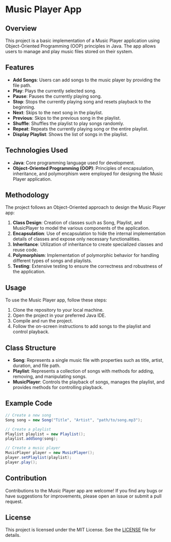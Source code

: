 # Music Player App

## Overview
This project is a basic implementation of a Music Player application using Object-Oriented Programming (OOP) principles in Java. The app allows users to manage and play music files stored on their system.

## Features
- **Add Songs**: Users can add songs to the music player by providing the file path.
- **Play**: Plays the currently selected song.
- **Pause**: Pauses the currently playing song.
- **Stop**: Stops the currently playing song and resets playback to the beginning.
- **Next**: Skips to the next song in the playlist.
- **Previous**: Skips to the previous song in the playlist.
- **Shuffle**: Shuffles the playlist to play songs randomly.
- **Repeat**: Repeats the currently playing song or the entire playlist.
- **Display Playlist**: Shows the list of songs in the playlist.

## Technologies Used
- **Java**: Core programming language used for development.
- **Object-Oriented Programming (OOP)**: Principles of encapsulation, inheritance, and polymorphism were employed for designing the Music Player application.

## Methodology
The project follows an Object-Oriented approach to design the Music Player app:
1. **Class Design**: Creation of classes such as Song, Playlist, and MusicPlayer to model the various components of the application.
2. **Encapsulation**: Use of encapsulation to hide the internal implementation details of classes and expose only necessary functionalities.
3. **Inheritance**: Utilization of inheritance to create specialized classes and reuse code.
4. **Polymorphism**: Implementation of polymorphic behavior for handling different types of songs and playlists.
5. **Testing**: Extensive testing to ensure the correctness and robustness of the application.

## Usage
To use the Music Player app, follow these steps:
1. Clone the repository to your local machine.
2. Open the project in your preferred Java IDE.
3. Compile and run the project.
4. Follow the on-screen instructions to add songs to the playlist and control playback.

## Class Structure
- **Song**: Represents a single music file with properties such as title, artist, duration, and file path.
- **Playlist**: Represents a collection of songs with methods for adding, removing, and manipulating songs.
- **MusicPlayer**: Controls the playback of songs, manages the playlist, and provides methods for controlling playback.

## Example Code
```java
// Create a new song
Song song = new Song("Title", "Artist", "path/to/song.mp3");

// Create a playlist
Playlist playlist = new Playlist();
playlist.addSong(song);

// Create a music player
MusicPlayer player = new MusicPlayer();
player.setPlaylist(playlist);
player.play();
```

## Contribution
Contributions to the Music Player app are welcome! If you find any bugs or have suggestions for improvements, please open an issue or submit a pull request.

## License
This project is licensed under the MIT License. See the [LICENSE](LICENSE) file for details.
